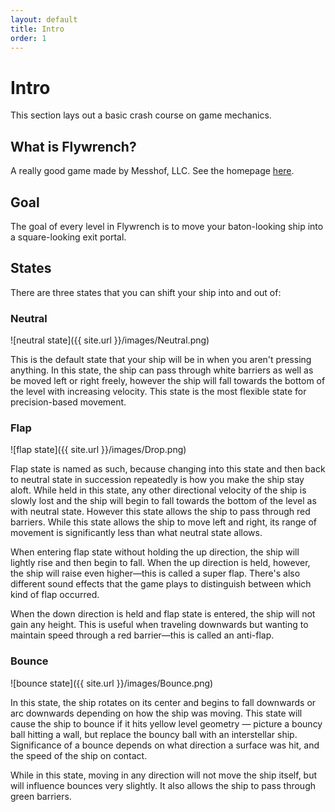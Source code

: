 ```yaml
---
layout: default
title: Intro
order: 1
---
```


# Intro

This section lays out a basic crash course on game mechanics.

## What is Flywrench?

A really good game made by Messhof, LLC. See the homepage [here](http://www.flywrench.com).

## Goal

The goal of every level in Flywrench is to move your baton-looking ship into a square-looking exit portal.

## States

There are three states that you can shift your ship into and out of:

### Neutral

![neutral state]({{ site.url }}/images/Neutral.png)

This is the default state that your ship will be in when you aren't pressing anything. In this state, the ship can pass through white barriers as well as be moved left or right freely, however the ship will fall towards the bottom of the level with increasing velocity. This state is the most flexible state for precision-based movement.

### Flap

![flap state]({{ site.url }}/images/Drop.png)

Flap state is named as such, because changing into this state and then back to neutral state in succession repeatedly is how you make the ship stay aloft. While held in this state, any other directional velocity of the ship is slowly lost and the ship will begin to fall towards the bottom of the level as with neutral state. However this state allows the ship to pass through red barriers. While this state allows the ship to move left and right, its range of movement is significantly less than what neutral state allows.

When entering flap state without holding the up direction, the ship will lightly rise and then begin to fall. When the up direction is held, however, the ship will raise even higher—this is called a super flap. There's also different sound effects that the game plays to distinguish between which kind of flap occurred.

When the down direction is held and flap state is entered, the ship will not gain any height. This is useful when traveling downwards but wanting to maintain speed through a red barrier—this is called an anti-flap.

### Bounce

![bounce state]({{ site.url }}/images/Bounce.png)

In this state, the ship rotates on its center and begins to fall downwards or arc downwards depending on how the ship was moving. This state will cause the ship to bounce if it hits yellow level geometry — picture a bouncy ball hitting a wall, but replace the bouncy ball with an interstellar ship. Significance of a bounce depends on what direction a surface was hit, and the speed of the ship on contact.

While in this state, moving in any direction will not move the ship itself, but will influence bounces very slightly. It also allows the ship to pass through green barriers.
